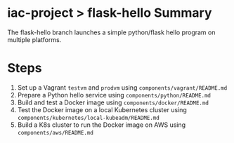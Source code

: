 # iac-project > flask-hello Summary

The flask-hello branch launches a simple python/flask hello program on multiple platforms.


# Steps
1. Set up a Vagrant `testvm` and `prodvm` using `components/vagrant/README.md`
1. Prepare a Python hello service using `components/python/README.md`
1. Build and test a Docker image using `components/docker/README.md`
1. Test the Docker image on a local Kubernetes cluster using `components/kubernetes/local-kubeadm/README.md`
1. Build a K8s cluster to run the Docker image on AWS using `components/aws/README.md`
